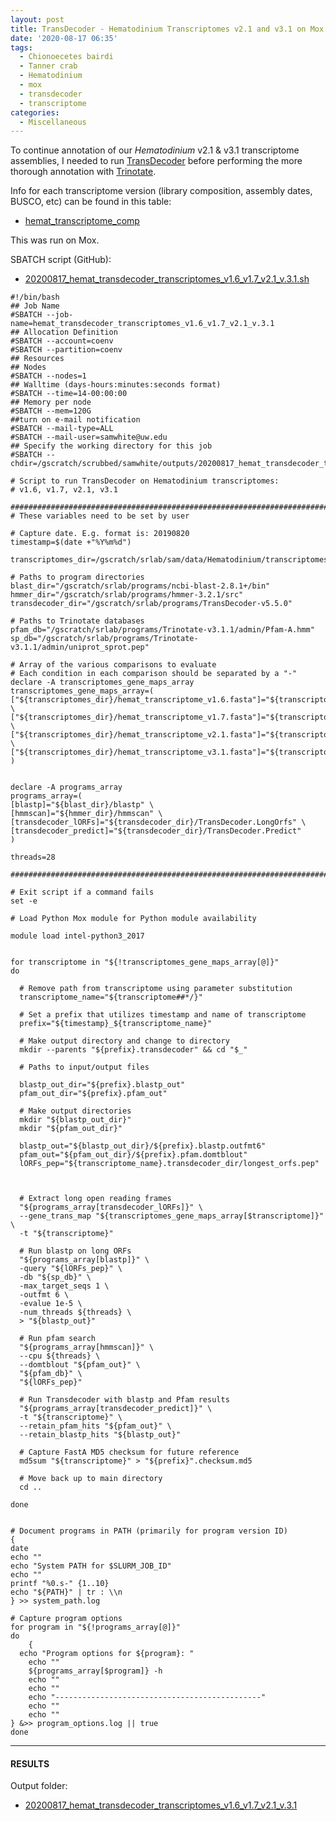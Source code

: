 ```yaml
---
layout: post
title: TransDecoder - Hematodinium Transcriptomes v2.1 and v3.1 on Mox
date: '2020-08-17 06:35'
tags:
  - Chionoecetes bairdi
  - Tanner crab
  - Hematodinium
  - mox
  - transdecoder
  - transcriptome
categories:
  - Miscellaneous
---
```

To continue annotation of our _Hematodinium_ v2.1 & v3.1 transcriptome assemblies, I needed to run [TransDecoder](https://github.com/TransDecoder/TransDecoder/wiki) before performing the more thorough annotation with [Trinotate](https://github.com/Trinotate/Trinotate.github.io/wiki).

Info for each transcriptome version (library composition, assembly dates, BUSCO, etc) can be found in this table:

- [hemat_transcriptome_comp](https://docs.google.com/spreadsheets/d/1A81cFdFw5Mlks5DWMmq0-8eVqyTXqmoCsHNWs95N_p4/edit?usp=sharing)

This was run on Mox.

SBATCH script (GitHub):

- [20200817_hemat_transdecoder_transcriptomes_v1.6_v1.7_v2.1_v.3.1.sh](https://github.com/RobertsLab/sams-notebook/blob/master/sbatch_scripts/20200817_hemat_transdecoder_transcriptomes_v1.6_v1.7_v2.1_v.3.1.sh)

```shell
#!/bin/bash
## Job Name
#SBATCH --job-name=hemat_transdecoder_transcriptomes_v1.6_v1.7_v2.1_v.3.1
## Allocation Definition
#SBATCH --account=coenv
#SBATCH --partition=coenv
## Resources
## Nodes
#SBATCH --nodes=1
## Walltime (days-hours:minutes:seconds format)
#SBATCH --time=14-00:00:00
## Memory per node
#SBATCH --mem=120G
##turn on e-mail notification
#SBATCH --mail-type=ALL
#SBATCH --mail-user=samwhite@uw.edu
## Specify the working directory for this job
#SBATCH --chdir=/gscratch/scrubbed/samwhite/outputs/20200817_hemat_transdecoder_transcriptomes_v1.6_v1.7_v2.1_v.3.1

# Script to run TransDecoder on Hematodinium transcriptomes:
# v1.6, v1.7, v2.1, v3.1

###################################################################################
# These variables need to be set by user

# Capture date. E.g. format is: 20190820
timestamp=$(date +"%Y%m%d")

transcriptomes_dir=/gscratch/srlab/sam/data/Hematodinium/transcriptomes

# Paths to program directories
blast_dir="/gscratch/srlab/programs/ncbi-blast-2.8.1+/bin"
hmmer_dir="/gscratch/srlab/programs/hmmer-3.2.1/src"
transdecoder_dir="/gscratch/srlab/programs/TransDecoder-v5.5.0"

# Paths to Trinotate databases
pfam_db="/gscratch/srlab/programs/Trinotate-v3.1.1/admin/Pfam-A.hmm"
sp_db="/gscratch/srlab/programs/Trinotate-v3.1.1/admin/uniprot_sprot.pep"

# Array of the various comparisons to evaluate
# Each condition in each comparison should be separated by a "-"
declare -A transcriptomes_gene_maps_array
transcriptomes_gene_maps_array=(
["${transcriptomes_dir}/hemat_transcriptome_v1.6.fasta"]="${transcriptomes_dir}/hemat_transcriptome_v1.6.fasta.gene_trans_map" \
["${transcriptomes_dir}/hemat_transcriptome_v1.7.fasta"]="${transcriptomes_dir}/hemat_transcriptome_v1.7.fasta.gene_trans_map" \
["${transcriptomes_dir}/hemat_transcriptome_v2.1.fasta"]="${transcriptomes_dir}/hemat_transcriptome_v2.1.fasta.gene_trans_map" \
["${transcriptomes_dir}/hemat_transcriptome_v3.1.fasta"]="${transcriptomes_dir}/hemat_transcriptome_v3.1.fasta.gene_trans_map"
)


declare -A programs_array
programs_array=(
[blastp]="${blast_dir}/blastp" \
[hmmscan]="${hmmer_dir}/hmmscan" \
[transdecoder_lORFs]="${transdecoder_dir}/TransDecoder.LongOrfs" \
[transdecoder_predict]="${transdecoder_dir}/TransDecoder.Predict"
)

threads=28

###################################################################################

# Exit script if a command fails
set -e

# Load Python Mox module for Python module availability

module load intel-python3_2017


for transcriptome in "${!transcriptomes_gene_maps_array[@]}"
do

  # Remove path from transcriptome using parameter substitution
  transcriptome_name="${transcriptome##*/}"

  # Set a prefix that utilizes timestamp and name of transcriptome
  prefix="${timestamp}_${transcriptome_name}"

  # Make output directory and change to directory
  mkdir --parents "${prefix}.transdecoder" && cd "$_"

  # Paths to input/output files

  blastp_out_dir="${prefix}.blastp_out"
  pfam_out_dir="${prefix}.pfam_out"

  # Make output directories
  mkdir "${blastp_out_dir}"
  mkdir "${pfam_out_dir}"

  blastp_out="${blastp_out_dir}/${prefix}.blastp.outfmt6"
  pfam_out="${pfam_out_dir}/${prefix}.pfam.domtblout"
  lORFs_pep="${transcriptome_name}.transdecoder_dir/longest_orfs.pep"



  # Extract long open reading frames
  "${programs_array[transdecoder_lORFs]}" \
  --gene_trans_map "${transcriptomes_gene_maps_array[$transcriptome]}" \
  -t "${transcriptome}"

  # Run blastp on long ORFs
  "${programs_array[blastp]}" \
  -query "${lORFs_pep}" \
  -db "${sp_db}" \
  -max_target_seqs 1 \
  -outfmt 6 \
  -evalue 1e-5 \
  -num_threads ${threads} \
  > "${blastp_out}"

  # Run pfam search
  "${programs_array[hmmscan]}" \
  --cpu ${threads} \
  --domtblout "${pfam_out}" \
  "${pfam_db}" \
  "${lORFs_pep}"

  # Run Transdecoder with blastp and Pfam results
  "${programs_array[transdecoder_predict]}" \
  -t "${transcriptome}" \
  --retain_pfam_hits "${pfam_out}" \
  --retain_blastp_hits "${blastp_out}"

  # Capture FastA MD5 checksum for future reference
  md5sum "${transcriptome}" > "${prefix}".checksum.md5

  # Move back up to main directory
  cd ..

done


# Document programs in PATH (primarily for program version ID)
{
date
echo ""
echo "System PATH for $SLURM_JOB_ID"
echo ""
printf "%0.s-" {1..10}
echo "${PATH}" | tr : \\n
} >> system_path.log

# Capture program options
for program in "${!programs_array[@]}"
do
	{
  echo "Program options for ${program}: "
	echo ""
	${programs_array[$program]} -h
	echo ""
	echo ""
	echo "----------------------------------------------"
	echo ""
	echo ""
} &>> program_options.log || true
done
```


---

#### RESULTS

Output folder:

- [20200817_hemat_transdecoder_transcriptomes_v1.6_v1.7_v2.1_v.3.1](https://gannet.fish.washington.edu/Atumefaciens/20200817_hemat_transdecoder_transcriptomes_v1.6_v1.7_v2.1_v.3.1)
